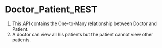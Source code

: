 # Doctor_Patient_REST

1. This API contains the One-to-Many relationship between Doctor and Patient.
2. A doctor can view all his patients but the patient cannot view other patients.
